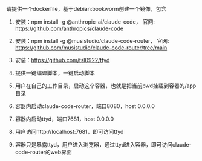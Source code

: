 请提供一个dockerfile，基于debian:bookworm创建一个镜像，包含

1. 安装：npm install -g @anthropic-ai/claude-code， 官网: https://github.com/anthropics/claude-code
2. 安装：npm install -g @musistudio/claude-code-router， 官网: https://github.com/musistudio/claude-code-router/tree/main
3. 安装：https://github.com/tsl0922/ttyd
4. 提供一键编译脚本，一键启动脚本

5. 用户在自己的工作目录，启动这个容器，也就是把当前pwd挂载到容器的/app目录
6. 容器内启动claude-code-router，端口8080，host 0.0.0.0
7. 容器内启动ttyd，端口7681，host 0.0.0.0
8. 用户访问http://localhost:7681，即可访问ttyd
9. 容器只是暴露ttyd，用户进入浏览器，通过ttyd进入容器，即可访问claude-code-router的web界面